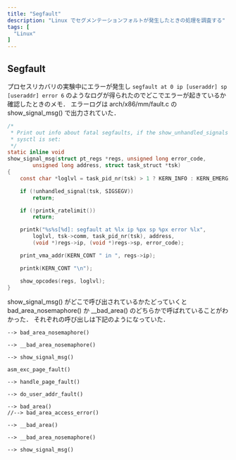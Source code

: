 ```yaml
---
title: "Segfault"
description: "Linux でセグメンテーションフォルトが発生したときの処理を調査する"
tags: [
  "Linux"
]
---
```


## Segfault

プロセスリカバリの実験中にエラーが発生し `segfault at 0 ip [useraddr] sp [useraddr] error 6` のようなログが得られたのでどこでエラーが起きているか確認したときのメモ．
エラーログは arch/x86/mm/fault.c の show_signal_msg() で出力されていた．

```c
/*
 * Print out info about fatal segfaults, if the show_unhandled_signals
 * sysctl is set:
 */
static inline void
show_signal_msg(struct pt_regs *regs, unsigned long error_code,
		unsigned long address, struct task_struct *tsk)
{
	const char *loglvl = task_pid_nr(tsk) > 1 ? KERN_INFO : KERN_EMERG;

	if (!unhandled_signal(tsk, SIGSEGV))
		return;

	if (!printk_ratelimit())
		return;

	printk("%s%s[%d]: segfault at %lx ip %px sp %px error %lx",
		loglvl, tsk->comm, task_pid_nr(tsk), address,
		(void *)regs->ip, (void *)regs->sp, error_code);

	print_vma_addr(KERN_CONT " in ", regs->ip);

	printk(KERN_CONT "\n");

	show_opcodes(regs, loglvl);
}
```

show_signal_msg() がどこで呼び出されているかたどっていくと bad_area_nosemaphore() か __bad_area() のどちらかで呼ばれていることがわかった．
それぞれの呼び出しは下記のようになっていた．

```text
--> bad_area_nosemaphore()

--> __bad_area_nosemaphore()

--> show_signal_msg()
```

```text
asm_exc_page_fault()

--> handle_page_fault()

--> do_user_addr_fault()

--> bad_area()
//--> bad_area_access_error()

--> __bad_area()

--> __bad_area_nosemaphore()

--> show_signal_msg()
```

